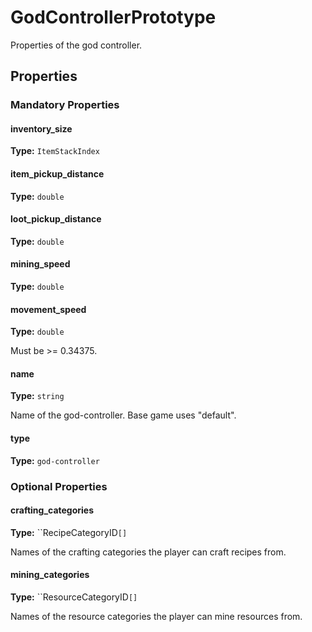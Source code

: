 # GodControllerPrototype

Properties of the god controller.

## Properties

### Mandatory Properties

#### inventory_size

**Type:** `ItemStackIndex`



#### item_pickup_distance

**Type:** `double`



#### loot_pickup_distance

**Type:** `double`



#### mining_speed

**Type:** `double`



#### movement_speed

**Type:** `double`

Must be >= 0.34375.

#### name

**Type:** `string`

Name of the god-controller. Base game uses "default".

#### type

**Type:** `god-controller`



### Optional Properties

#### crafting_categories

**Type:** ``RecipeCategoryID`[]`

Names of the crafting categories the player can craft recipes from.

#### mining_categories

**Type:** ``ResourceCategoryID`[]`

Names of the resource categories the player can mine resources from.

